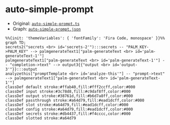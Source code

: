 # auto-simple-prompt
  - Original: [`auto-simple-prompt.ts`](../../src/boards/auto-simple-prompt.ts)
  - Graph: [`auto-simple-prompt.json`](../../graphs/auto-simple-prompt.json)
  
  ```mermaid
  %%{init: 'themeVariables': { 'fontFamily': 'Fira Code, monospace' }}%%
graph TD;
secrets2("secrets <br> id='secrets-2'"):::secrets -- "PALM_KEY->PALM_KEY" --> palmgenerateText1["palm-generateText <br> id='palm-generateText-1'"]
palmgenerateText1["palm-generateText <br> id='palm-generateText-1'"] -- "completion->text" --> output3{{"output <br> id='output-3'"}}:::output
analyzethis["promptTemplate <br> id='analyze-this'"] -- "prompt->text" --> palmgenerateText1["palm-generateText <br> id='palm-generateText-1'"]
classDef default stroke:#ffab40,fill:#fff2ccff,color:#000
classDef input stroke:#3c78d8,fill:#c9daf8ff,color:#000
classDef output stroke:#38761d,fill:#b6d7a8ff,color:#000
classDef passthrough stroke:#a64d79,fill:#ead1dcff,color:#000
classDef slot stroke:#a64d79,fill:#ead1dcff,color:#000
classDef config stroke:#a64d79,fill:#ead1dcff,color:#000
classDef secrets stroke:#db4437,fill:#f4cccc,color:#000
classDef slotted stroke:#a64d79
  ```